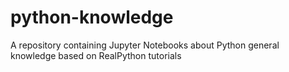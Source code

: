 # python-knowledge
A repository containing Jupyter Notebooks about Python general knowledge based on RealPython tutorials
